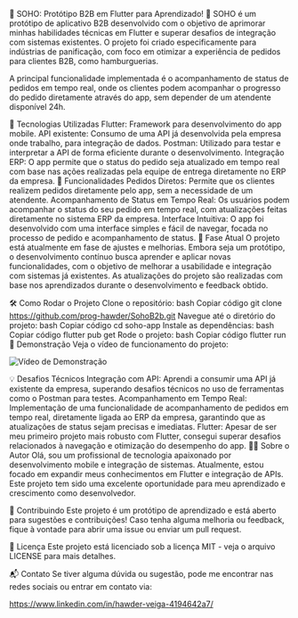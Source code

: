 🚀 SOHO: Protótipo B2B em Flutter para Aprendizado! 🚀
SOHO é um protótipo de aplicativo B2B desenvolvido com o objetivo de aprimorar minhas habilidades técnicas em Flutter e superar desafios de integração com sistemas existentes. O projeto foi criado especificamente para indústrias de panificação, com foco em otimizar a experiência de pedidos para clientes B2B, como hamburguerias.

A principal funcionalidade implementada é o acompanhamento de status de pedidos em tempo real, onde os clientes podem acompanhar o progresso do pedido diretamente através do app, sem depender de um atendente disponível 24h.

🔧 Tecnologias Utilizadas
Flutter: Framework para desenvolvimento do app mobile.
API existente: Consumo de uma API já desenvolvida pela empresa onde trabalho, para integração de dados.
Postman: Utilizado para testar e interpretar a API de forma eficiente durante o desenvolvimento.
Integração ERP: O app permite que o status do pedido seja atualizado em tempo real com base nas ações realizadas pela equipe de entrega diretamente no ERP da empresa.
📱 Funcionalidades
Pedidos Diretos: Permite que os clientes realizem pedidos diretamente pelo app, sem a necessidade de um atendente.
Acompanhamento de Status em Tempo Real: Os usuários podem acompanhar o status do seu pedido em tempo real, com atualizações feitas diretamente no sistema ERP da empresa.
Interface Intuitiva: O app foi desenvolvido com uma interface simples e fácil de navegar, focada no processo de pedido e acompanhamento de status.
🚧 Fase Atual
O projeto está atualmente em fase de ajustes e melhorias. Embora seja um protótipo, o desenvolvimento contínuo busca aprender e aplicar novas funcionalidades, com o objetivo de melhorar a usabilidade e integração com sistemas já existentes. As atualizações do projeto são realizadas com base nos aprendizados durante o desenvolvimento e feedback obtido.

🛠️ Como Rodar o Projeto
Clone o repositório:
bash
Copiar código
git clone https://github.com/prog-hawder/SohoB2b.git
Navegue até o diretório do projeto:
bash
Copiar código
cd soho-app
Instale as dependências:
bash
Copiar código
flutter pub get
Rode o projeto:
bash
Copiar código
flutter run
🎥 Demonstração
Veja o vídeo de funcionamento do projeto:

![Vídeo de Demonstração]([https://github.com/prog-hawder/SohoB2b/video_soho.mov](https://github.com/prog-hawder/SohoB2b/blob/main/video_soho.mov))

💡 Desafios Técnicos
Integração com API: Aprendi a consumir uma API já existente da empresa, superando desafios técnicos no uso de ferramentas como o Postman para testes.
Acompanhamento em Tempo Real: Implementação de uma funcionalidade de acompanhamento de pedidos em tempo real, diretamente ligada ao ERP da empresa, garantindo que as atualizações de status sejam precisas e imediatas.
Flutter: Apesar de ser meu primeiro projeto mais robusto com Flutter, consegui superar desafios relacionados à navegação e otimização do desempenho do app.
🧑‍💻 Sobre o Autor
Olá, sou um profissional de tecnologia apaixonado por desenvolvimento mobile e integração de sistemas. Atualmente, estou focado em expandir meus conhecimentos em Flutter e integração de APIs. Este projeto tem sido uma excelente oportunidade para meu aprendizado e crescimento como desenvolvedor.

🚀 Contribuindo
Este projeto é um protótipo de aprendizado e está aberto para sugestões e contribuições! Caso tenha alguma melhoria ou feedback, fique à vontade para abrir uma issue ou enviar um pull request.

📄 Licença
Este projeto está licenciado sob a licença MIT - veja o arquivo LICENSE para mais detalhes.

📬 Contato
Se tiver alguma dúvida ou sugestão, pode me encontrar nas redes sociais ou entrar em contato via:

https://www.linkedin.com/in/hawder-veiga-4194642a7/
